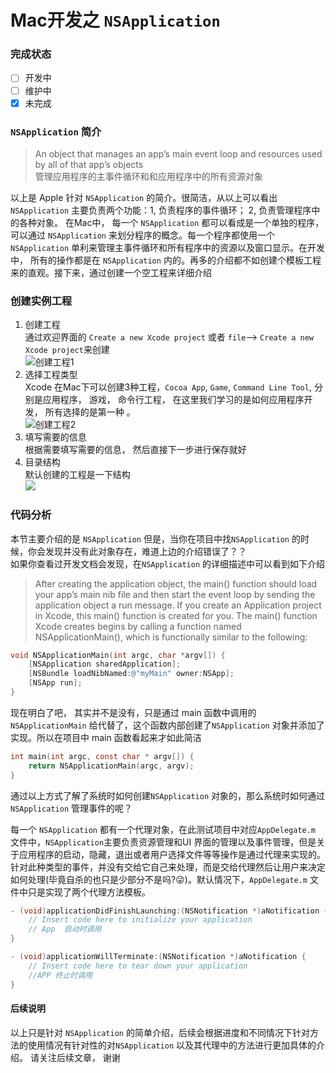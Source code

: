 # Mac开发之 `NSApplication`   

### 完成状态

- [ ] 开发中 
- [ ] 维护中
- [x] 未完成

### `NSApplication` 简介  
> An object that manages an app’s main event loop and resources used by all of that app’s objects  
> 管理应用程序的主事件循环和和应用程序中的所有资源对象   


以上是 Apple 针对 `NSApplication` 的简介。很简洁，从以上可以看出`NSApplication` 主要负责两个功能：1, 负责程序的事件循环； 2, 负责管理程序中的各种对象。 在Mac中， 每一个 `NSApplication` 都可以看成是一个单独的程序，可以通过 `NSApplication` 来划分程序的概念。每一个程序都使用一个`NSApplication` 单利来管理主事件循环和所有程序中的资源以及窗口显示。在开发中， 所有的操作都是在 `NSApplication` 内的。再多的介绍都不如创建个模板工程来的直观。接下来，通过创建一个空工程来详细介绍    

### 创建实例工程  
1. 创建工程  
    通过欢迎界面的 `Create a new Xcode project` 或者 `file`--> `Create a new Xcode project`来创建  
    ![创建工程1](http://ozjlhf9e0.bkt.clouddn.com/20171128151183390428881.png)   
2. 选择工程类型  
    Xcode 在Mac下可以创建3种工程，`Cocoa App`, `Game`, `Command Line Tool`, 分别是应用程序， 游戏， 命令行工程， 在这里我们学习的是如何应用程序开发， 所有选择的是第一种 。  
    ![创建工程2](http://ozjlhf9e0.bkt.clouddn.com/2017112815118340322325.png)
3. 填写需要的信息  
    根据需要填写需要的信息， 然后直接下一步进行保存就好
4. 目录结构  
    默认创建的工程是一下结构  
    ![](http://ozjlhf9e0.bkt.clouddn.com/20171128151183412036201.png)



### 代码分析  
本节主要介绍的是 `NSApplication` 但是，当你在项目中找`NSApplication` 的时候，你会发现并没有此对象存在，难道上边的介绍错误了？？    
如果你查看过开发文档会发现，在`NSApplication` 的详细描述中可以看到如下介绍  

> After creating the application object, the main() function should load your app’s main nib file and then start the event loop by sending the application object a run message. If you create an Application project in Xcode, this main() function is created for you. The main() function Xcode creates begins by calling a function named NSApplicationMain(), which is functionally similar to the following:   

```objective-c  
void NSApplicationMain(int argc, char *argv[]) {
    [NSApplication sharedApplication];
    [NSBundle loadNibNamed:@"myMain" owner:NSApp];
    [NSApp run];
}
```  
现在明白了吧， 其实并不是没有，只是通过 main 函数中调用的`NSApplicationMain` 给代替了，这个函数内部创建了`NSApplication` 对象并添加了实现。所以在项目中 main 函数看起来才如此简洁   

```objective-c 
int main(int argc, const char * argv[]) {
    return NSApplicationMain(argc, argv);
}
```

通过以上方式了解了系统时如何创建`NSApplication` 对象的，那么系统时如何通过`NSApplication` 管理事件的呢？   

每一个 `NSApplication` 都有一个代理对象，在此测试项目中对应`AppDelegate.m` 文件中，`NSApplication`主要负责资源管理和UI 界面的管理以及事件管理，但是关于应用程序的启动，隐藏，退出或者用户选择文件等等操作是通过代理来实现的。针对此种类型的事件，并没有交给它自己来处理，而是交给代理然后让用户来决定如何处理(毕竟自杀的也只是少部分不是吗?😜)。默认情况下，`AppDelegate.m` 文件中只是实现了两个代理方法模板。  

```objective-c 
- (void)applicationDidFinishLaunching:(NSNotification *)aNotification {
    // Insert code here to initialize your application   
    // App  启动时调用
}

- (void)applicationWillTerminate:(NSNotification *)aNotification {
    // Insert code here to tear down your application
    //APP 终止时调用
}
```   

#### 后续说明

以上只是针对  `NSApplication` 的简单介绍，后续会根据进度和不同情况下针对方法的使用情况有针对性的对`NSApplication` 以及其代理中的方法进行更加具体的介绍。 请关注后续文章， 谢谢









